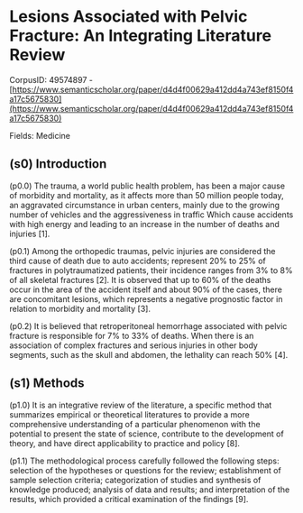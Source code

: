# Lesions Associated with Pelvic Fracture: An Integrating Literature Review

CorpusID: 49574897 - [https://www.semanticscholar.org/paper/d4d4f00629a412dd4a743ef8150f4a17c5675830](https://www.semanticscholar.org/paper/d4d4f00629a412dd4a743ef8150f4a17c5675830)

Fields: Medicine

## (s0) Introduction
(p0.0) The trauma, a world public health problem, has been a major cause of morbidity and mortality, as it affects more than 50 million people today, an aggravated circumstance in urban centers, mainly due to the growing number of vehicles and the aggressiveness in traffic Which cause accidents with high energy and leading to an increase in the number of deaths and injuries [1].

(p0.1) Among the orthopedic traumas, pelvic injuries are considered the third cause of death due to auto accidents; represent 20% to 25% of fractures in polytraumatized patients, their incidence ranges from 3% to 8% of all skeletal fractures [2]. It is observed that up to 60% of the deaths occur in the area of the accident itself and about 90% of the cases, there are concomitant lesions, which represents a negative prognostic factor in relation to morbidity and mortality [3].

(p0.2) It is believed that retroperitoneal hemorrhage associated with pelvic fracture is responsible for 7% to 33% of deaths. When there is an association of complex fractures and serious injuries in other body segments, such as the skull and abdomen, the lethality can reach 50% [4].
## (s1) Methods
(p1.0) It is an integrative review of the literature, a specific method that summarizes empirical or theoretical literatures to provide a more comprehensive understanding of a particular phenomenon with the potential to present the state of science, contribute to the development of theory, and have direct applicability to practice and policy [8].

(p1.1) The methodological process carefully followed the following steps: selection of the hypotheses or questions for the review; establishment of sample selection criteria; categorization of studies and synthesis of knowledge produced; analysis of data and results; and interpretation of the results, which provided a critical examination of the findings [9].
